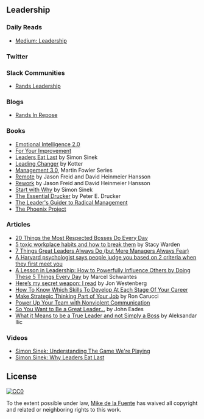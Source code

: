 ## Leadership
### Daily Reads
- [Medium: Leadership](https://medium.com/tag/leadership/latest)

### Twitter

### Slack Communities
- [Rands Leadership](http://randsinrepose.com/welcome-to-rands-leadership-slack/)

### Blogs
- [Rands In Repose](http://randsinrepose.com/blog/)

### Books
- [Emotional Intelligence 2.0]()
- [For Your Improvement]()
- [Leaders Eat Last]() by Simon Sinek
- [Leading Changer]() by Kotter
- [Management 3.0](), Martin Fowler Series
- [Remote]() by Jason Freid and David Heinmeier Hansson
- [Rework]() by Jason Freid and David Heinmeier Hansson
- [Start with Why]() by Simon Sinek
- [The Essential Drucker]() by Peter E. Drucker
- [The Leader's Guider to Radical Management]()
- [The Phoenix Project]()

### Articles
- [20 Things the Most Respected Bosses Do Every Day](http://www.inc.com/bill-murphy-jr/want-to-be-a-highly-respected-boss-20-things-to-do-every-day.html) 
- [5 toxic workplace habits and how to break them](https://www.pluralsight.com/blog/career/break-these-bad-work-habits) by Stacy Warden
- [7 Things Great Leaders Always Do (but Mere Managers Always Fear)](http://www.inc.com/bill-murphy-jr/7-things-great-leaders-always-do-but-mere-managers-always-fear.html)
- [A Harvard psychologist says people judge you based on 2 criteria when they first meet you](http://www.businessinsider.com/harvard-psychologist-amy-cuddy-how-people-judge-you-2016-1) 
- [A Lesson in Leadership: How to Powerfully Influence Others by Doing These 5 Things Every Day](http://www.inc.com/marcel-schwantes/a-lesson-in-leadership-how-to-powerfully-influence-others-by-doing-these-5-thing.html) by Marcel Schwantes
- [Here’s my secret weapon: I read](https://medium.com/hi-my-name-is-jon/heres-my-secret-weapon-i-read-1bf722d1cfeb#.6rkcm0h4o)  by Jon Westenberg
- [How To Know Which Skills To Develop At Each Stage Of Your Career](https://www.fastcompany.com/3059358/your-most-productive-self/how-to-know-which-skills-to-develop-at-each-stage-of-your-career) 
- [Make Strategic Thinking Part of Your Job](https://hbr.org/2016/10/make-strategic-thinking-part-of-your-job) by Ron Carucci
- [Power Up Your Team with Nonviolent Communication](http://firstround.com/review/power-up-your-team-with-nonviolent-communication-principles/)
- [So You Want to Be a Great Leader...](https://www.linkedin.com/pulse/so-you-want-great-leader-john-eades) by John Eades
- [What it Means to be a True Leader and not Simply a Boss](http://www.lifehack.org/489013/what-it-means-to-be-a-true-leader-and-not-simply-a-boss) by Aleksandar Ilic

### Videos
- [Simon Sinek: Understanding The Game We're Playing](https://www.youtube.com/watch?v=sjxNTcsquG8) 
- [Simon Sinek: Why Leaders Eat Last](https://www.youtube.com/watch?v=ReRcHdeUG9Y) 

## License

[![CC0](https://mirrors.creativecommons.org/presskit/buttons/88x31/svg/cc-zero.svg)](https://creativecommons.org/publicdomain/zero/1.0/)

To the extent possible under law, [Mike de la Fuente](http://twitter.highfiveboom.com) has waived all copyright and related or neighboring rights to this work.
